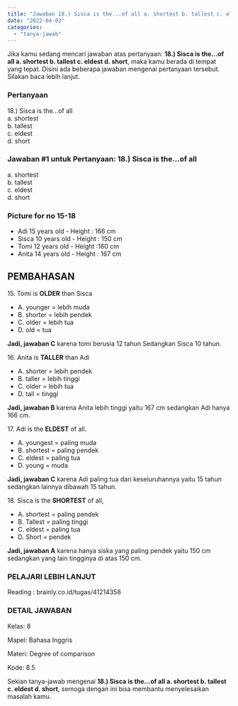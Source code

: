 ```yaml
---
title: "Jawaban 18.) Sisca is the...of all a. shortest b. tallest c. eldest d. short​"
date: "2022-04-03"
categories: 
  - "tanya-jawab"
---
```


Jika kamu sedang mencari jawaban atas pertanyaan: **18.) Sisca is the...of all a. shortest b. tallest c. eldest d. short​**, maka kamu berada di tempat yang tepat. Disini ada beberapa jawaban mengenai pertanyaan tersebut. Silakan baca lebih lanjut.

### Pertanyaan

18.) Sisca is the...of all  
a. shortest  
b. tallest  
c. eldest  
d. short​

### Jawaban #1 untuk Pertanyaan: 18.) Sisca is the...of all  
a. shortest  
b. tallest  
c. eldest  
d. short​

### Picture for no 15-18

- Adi 15 years old - Height : 166 cm
- Sisca 10 years old - Height : 150 cm
- Tomi 12 years old - Height :160 cm
- Anita 14 years old - Height : 167 cm

## PEMBAHASAN

15\. Tomi is **OLDER** than Sisca

- A. younger = lebih muda
- B. shorter = lebih pendek
- C. older = lebih tua
- D. old = tua

**Jadi, jawaban C** karena tomi berusia 12 tahun Sedangkan Sisca 10 tahun.

16\. Anita is **TALLER** than Adi

- A. shorter = lebih pendek
- B. taller = lebih tinggi
- C. older = lebih tua
- D. tall = tinggi

**Jadi, jawaban B** karena Anita lebih tinggi yaitu 167 cm sedangkan Adi hanya 166 cm.

17\. Adi is the **ELDEST** of all.

- A. youngest = paling muda
- B. shortest = paling pendek
- C. eldest = paling tua
- D. young = muda

**Jadi, jawaban C** karena Adi paling tua dari keseluruhannya yaitu 15 tahun sedangkan lainnya dibawah 15 tahun.

18\. Sisca is the **SHORTEST** of all,

- A. shortest = paling pendek
- B. Tallest = paling tinggi
- C. eldest = paling tua
- D. Short = pendek

**Jadi, jawaban A** karena hanya siska yang paling pendek yaitu 150 cm sedangkan yang lain tingginya di atas 150 cm.

### PELAJARI LEBIH LANJUT

Reading : brainly.co.id/tugas/41214358

### DETAIL JAWABAN

Kelas: 8

Mapel: Bahasa Inggris

Materi: Degree of comparison

Kode: 8.5

Sekian tanya-jawab mengenai **18.) Sisca is the...of all a. shortest b. tallest c. eldest d. short​**, semoga dengan ini bisa membantu menyelesaikan masalah kamu.
